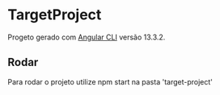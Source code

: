 # TargetProject

Progeto gerado com [Angular CLI](https://github.com/angular/angular-cli) versão 13.3.2.

## Rodar

Para rodar o projeto utilize npm start na pasta 'target-project'
